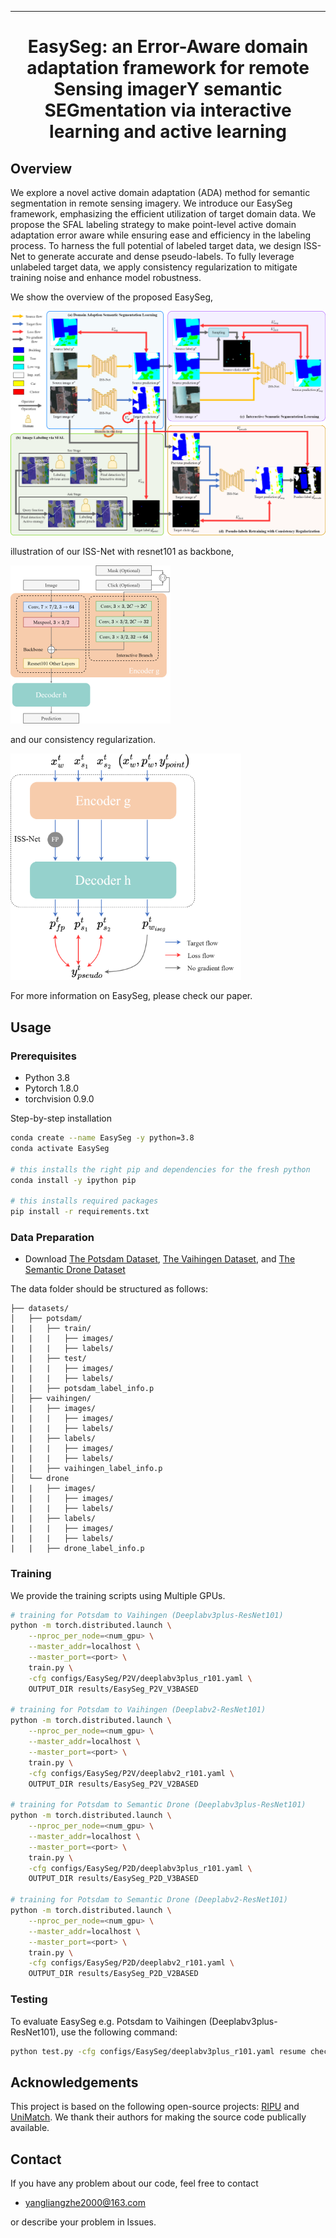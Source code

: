 ---

<div align="center">    

# EasySeg: an Error-Aware domain adaptation framework for remote Sensing imagerY semantic SEGmentation via interactive learning and active learning


</div>


## Overview
We explore a novel active domain adaptation (ADA) method for semantic segmentation in remote sensing imagery. We introduce our EasySeg framework, emphasizing the efficient utilization of target domain data. We propose the SFAL labeling strategy to make point-level active domain adaptation error aware while ensuring ease and efficiency in the labeling process. To harness the full potential of labeled target data, we design ISS-Net to generate accurate and dense pseudo-labels. To fully leverage unlabeled target data, we apply consistency regularization to mitigate training noise and enhance model robustness.

We show the overview of the proposed EasySeg, 

![image](resources/Overview.png)

illustration of our ISS-Net with resnet101 as backbone, 

<img src="resources/ISS-Net.png" alt="image" style="zoom: 25%;" />

and our consistency regularization.

<img src="resources/ConsistencyRegularization.png" alt="image" style="zoom:36%;" />

For more information on EasySeg, please check our paper.

## Usage
### Prerequisites
- Python 3.8
- Pytorch 1.8.0
- torchvision 0.9.0

Step-by-step installation

```bash
conda create --name EasySeg -y python=3.8
conda activate EasySeg

# this installs the right pip and dependencies for the fresh python
conda install -y ipython pip

# this installs required packages
pip install -r requirements.txt

```

### Data Preparation

- Download [The Potsdam Dataset](https://www.isprs.org/education/benchmarks/UrbanSemLab/2d-sem-label-potsdam.aspx), [The Vaihingen Dataset](https://www.isprs.org/education/benchmarks/UrbanSemLab/2d-sem-label-vaihingen.aspx), and [The Semantic Drone Dataset](http://dronedataset.icg.tugraz.at)

The data folder should be structured as follows:

```
├── datasets/
│   ├── potsdam/     
|   |   ├── train/
|   |   |   ├── images/
|   |   |   ├── labels/
|   |   ├── test/
|   |   |   ├── images/
|   |   |   ├── labels/
|   |   ├── potsdam_label_info.p
│   ├── vaihingen/
|   |   ├── images/
|   |   |   ├── images/
|   |   |   ├── labels/
|   |   ├── labels/
|   |   |   ├── images/
|   |   |   ├── labels/
|   |   ├── vaihingen_label_info.p
│   └──	drone
|   |   ├── images/
|   |   |   ├── images/
|   |   |   ├── labels/
|   |   ├── labels/
|   |   |   ├── images/
|   |   |   ├── labels/
|   |   ├── drone_label_info.p
```




### Training

We provide the training scripts using Multiple GPUs.

```bash
# training for Potsdam to Vaihingen (Deeplabv3plus-ResNet101)
python -m torch.distributed.launch \
	--nproc_per_node=<num_gpu> \
	--master_addr=localhost \
	--master_port=<port> \
	train.py \
	-cfg configs/EasySeg/P2V/deeplabv3plus_r101.yaml \
	OUTPUT_DIR results/EasySeg_P2V_V3BASED

# training for Potsdam to Vaihingen (Deeplabv2-ResNet101)
python -m torch.distributed.launch \
	--nproc_per_node=<num_gpu> \
	--master_addr=localhost \
	--master_port=<port> \
	train.py \
	-cfg configs/EasySeg/P2V/deeplabv2_r101.yaml \
	OUTPUT_DIR results/EasySeg_P2V_V2BASED
	
# training for Potsdam to Semantic Drone (Deeplabv3plus-ResNet101)
python -m torch.distributed.launch \
	--nproc_per_node=<num_gpu> \
	--master_addr=localhost \
	--master_port=<port> \
	train.py \
	-cfg configs/EasySeg/P2D/deeplabv3plus_r101.yaml \
	OUTPUT_DIR results/EasySeg_P2D_V3BASED

# training for Potsdam to Semantic Drone (Deeplabv2-ResNet101)
python -m torch.distributed.launch \
	--nproc_per_node=<num_gpu> \
	--master_addr=localhost \
	--master_port=<port> \
	train.py \
	-cfg configs/EasySeg/P2D/deeplabv2_r101.yaml \
	OUTPUT_DIR results/EasySeg_P2D_V2BASED
```

### Testing
To evaluate EasySeg e.g. Potsdam to Vaihingen (Deeplabv3plus-ResNet101), use the following command:
```bash
python test.py -cfg configs/EasySeg/deeplabv3plus_r101.yaml resume checkpint/EasySeg_P2V_V3BASED/model_last.pth OUTPUT_DIR checkpint/EasySeg_P2V_V3BASED
```


## Acknowledgements
This project is based on the following open-source projects: [RIPU](https://github.com/BIT-DA/RIPU) and [UniMatch](https://github.com/LiheYoung/UniMatch). We thank their authors for making the source code publically available.


## Contact

If you have any problem about our code, feel free to contact

- [yangliangzhe2000@163.com](yangliangzhe2000@163.com)

or describe your problem in Issues.

